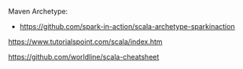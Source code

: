 Maven Archetype:
- https://github.com/spark-in-action/scala-archetype-sparkinaction

https://www.tutorialspoint.com/scala/index.htm

https://github.com/worldline/scala-cheatsheet